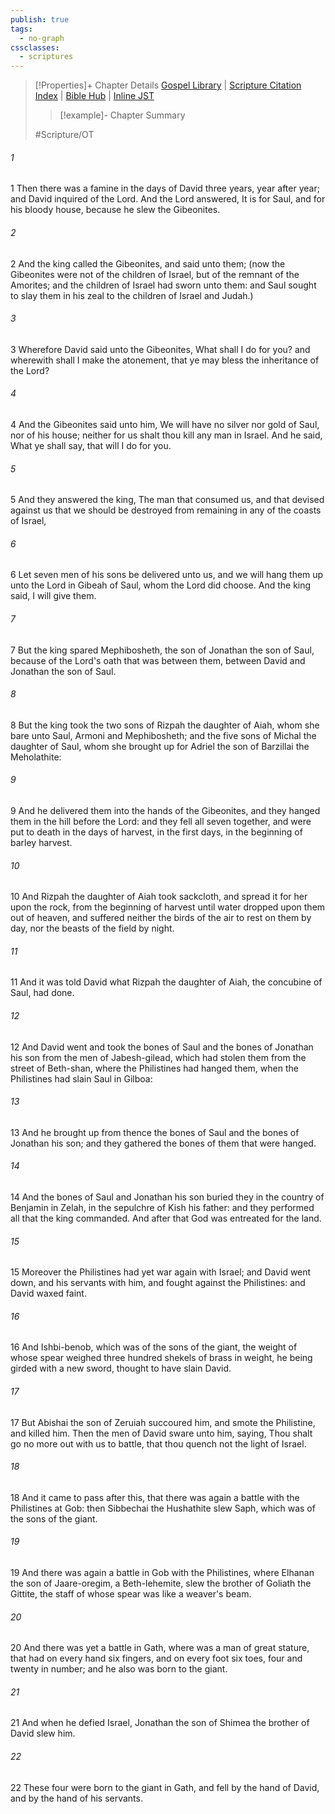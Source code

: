 ```yaml
---
publish: true
tags:
  - no-graph
cssclasses:
  - scriptures
---
```

>[!Properties]+ Chapter Details
>[Gospel Library](https://churchofjesuschrist.org/study/scriptures/ot/2-sam/21?lang=eng)    |    [Scripture Citation Index](https://scriptures.byu.edu/#06e15::c06e15)    |    [Bible Hub](https://biblehub.com/2_samuel/21.htm)    |    [Inline JST](https://scripturetoolbox.com/html/ic/2Samuel/21.html)
>>[!example]- Chapter Summary
>> 
> 
>
>#Scripture/OT
###### 1
1 Then there was a famine in the days of David three years, year after year; and David inquired of the Lord. And the Lord answered, It is for Saul, and for his bloody house, because he slew the Gibeonites.
###### 2
2 And the king called the Gibeonites, and said unto them; (now the Gibeonites were not of the children of Israel, but of the remnant of the Amorites; and the children of Israel had sworn unto them: and Saul sought to slay them in his zeal to the children of Israel and Judah.)
###### 3
3 Wherefore David said unto the Gibeonites, What shall I do for you? and wherewith shall I make the atonement, that ye may bless the inheritance of the Lord?
###### 4
4 And the Gibeonites said unto him, We will have no silver nor gold of Saul, nor of his house; neither for us shalt thou kill any man in Israel. And he said, What ye shall say, that will I do for you.
###### 5
5 And they answered the king, The man that consumed us, and that devised against us that we should be destroyed from remaining in any of the coasts of Israel,
###### 6
6 Let seven men of his sons be delivered unto us, and we will hang them up unto the Lord in Gibeah of Saul, whom the Lord did choose. And the king said, I will give them.
###### 7
7 But the king spared Mephibosheth, the son of Jonathan the son of Saul, because of the Lord's oath that was between them, between David and Jonathan the son of Saul.
###### 8
8 But the king took the two sons of Rizpah the daughter of Aiah, whom she bare unto Saul, Armoni and Mephibosheth; and the five sons of Michal the daughter of Saul, whom she brought up for Adriel the son of Barzillai the Meholathite:
###### 9
9 And he delivered them into the hands of the Gibeonites, and they hanged them in the hill before the Lord: and they fell all seven together, and were put to death in the days of harvest, in the first days, in the beginning of barley harvest.
###### 10
10 And Rizpah the daughter of Aiah took sackcloth, and spread it for her upon the rock, from the beginning of harvest until water dropped upon them out of heaven, and suffered neither the birds of the air to rest on them by day, nor the beasts of the field by night.
###### 11
11 And it was told David what Rizpah the daughter of Aiah, the concubine of Saul, had done.
###### 12
12 And David went and took the bones of Saul and the bones of Jonathan his son from the men of Jabesh-gilead, which had stolen them from the street of Beth-shan, where the Philistines had hanged them, when the Philistines had slain Saul in Gilboa:
###### 13
13 And he brought up from thence the bones of Saul and the bones of Jonathan his son; and they gathered the bones of them that were hanged.
###### 14
14 And the bones of Saul and Jonathan his son buried they in the country of Benjamin in Zelah, in the sepulchre of Kish his father: and they performed all that the king commanded. And after that God was entreated for the land.
###### 15
15 Moreover the Philistines had yet war again with Israel; and David went down, and his servants with him, and fought against the Philistines: and David waxed faint.
###### 16
16 And Ishbi-benob, which was of the sons of the giant, the weight of whose spear weighed three hundred shekels of brass in weight, he being girded with a new sword, thought to have slain David.
###### 17
17 But Abishai the son of Zeruiah succoured him, and smote the Philistine, and killed him. Then the men of David sware unto him, saying, Thou shalt go no more out with us to battle, that thou quench not the light of Israel.
###### 18
18 And it came to pass after this, that there was again a battle with the Philistines at Gob: then Sibbechai the Hushathite slew Saph, which was of the sons of the giant.
###### 19
19 And there was again a battle in Gob with the Philistines, where Elhanan the son of Jaare-oregim, a Beth-lehemite, slew the brother of Goliath the Gittite, the staff of whose spear was like a weaver's beam.
###### 20
20 And there was yet a battle in Gath, where was a man of great stature, that had on every hand six fingers, and on every foot six toes, four and twenty in number; and he also was born to the giant.
###### 21
21 And when he defied Israel, Jonathan the son of Shimea the brother of David slew him.
###### 22
22 These four were born to the giant in Gath, and fell by the hand of David, and by the hand of his servants.
